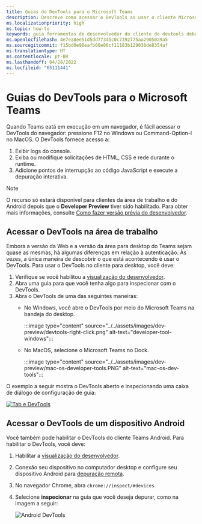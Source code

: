 ```yaml
---
title: Guias do DevTools para o Microsoft Teams
description: Descreve como acessar o DevTools ao usar o cliente Microsoft Teams Desktop e a depuração
ms.localizationpriority: high
ms.topic: how-to
keywords: guia ferramentas de desenvolvedor do cliente de devtools debug mobile chrome desktop
ms.openlocfilehash: 4e7ea8ee51d5dd77345c0c7392775aa29050a9a5
ms.sourcegitcommit: f15bd0e90eafb00e00cf11183b129038de8354af
ms.translationtype: HT
ms.contentlocale: pt-BR
ms.lasthandoff: 04/28/2022
ms.locfileid: "65111441"
---
```

# <a name="devtools-for-microsoft-teams-tabs"></a>Guias do DevTools para o Microsoft Teams

Quando Teams eatá em execução em um navegador, é fácil acessar o DevTools do navegador: pressione F12 no Windows ou Command-Option-I no MacOS. O DevTools fornece acesso a:

1. Exibir logs do console.
1. Exiba ou modifique solicitações de HTML, CSS e rede durante o runtime.
1. Adicione pontos de interrupção ao código JavaScript e execute a depuração interativa.

> [!NOTE]
> O recurso só estará disponível para clientes da área de trabalho e do Android depois que o **Developer Preview** tiver sido habilitado. Para obter mais informações, consulte [Como fazer versão prévia do desenvolvedor](~/resources/dev-preview/developer-preview-intro.md).

## <a name="access-devtools-on-the-desktop"></a>Acessar o DevTools na área de trabalho

Embora a versão da Web e a versão da área para desktop do Teams sejam quase as mesmas, há algumas diferenças em relação à autenticação. Às vezes, a única maneira de descobrir o que está acontecendo é usar o DevTools. Para usar o DevTools no cliente para desktop, você deve:

1. Verifique se você habilitou a [visualização do desenvolvedor](~/resources/dev-preview/developer-preview-intro.md).
1. Abra uma guia para que você tenha algo para inspecionar com o DevTools.
1. Abra o DevTools de uma das seguintes maneiras:
    * No Windows, você abre o DevTools por meio do Microsoft Teams na bandeja do desktop.

      :::image type="content" source="../../assets/images/dev-preview/devtools-right-click.png" alt-text="developer-tool-windows":::

    * No MacOS, selecione o Microsoft Teams no Dock.

      :::image type="content" source="../../assets/images/dev-preview/mac-os-developer-tools.PNG" alt-text="mac-os-dev-tools":::

O exemplo a seguir mostra o DevTools aberto e inspecionando uma caixa de diálogo de configuração de guia:

   [![Tab e DevTools](~/assets/images/dev-preview/tab-and-devtools.png)](~/assets/images/dev-preview/tab-and-devtools.png#lightbox)

## <a name="access-devtools-from-an-android-device"></a>Acessar o DevTools de um dispositivo Android

Você também pode habilitar o DevTools do cliente Teams Android. Para habilitar o DevTools, você deve:

1. Habilitar a [visualização do desenvolvedor](~/resources/dev-preview/developer-preview-intro.md).
1. Conexão seu dispositivo no computador desktop e configure seu dispositivo Android para [depuração remota](https://developers.google.com/web/tools/chrome-devtools/remote-debugging/).
1. No navegador Chrome, abra `chrome://inspect/#devices`.
1. Selecione **inspecionar** na guia que você deseja depurar, como na imagem a seguir:

   ![Android DevTools](~/assets/images/android-devtools.png)
